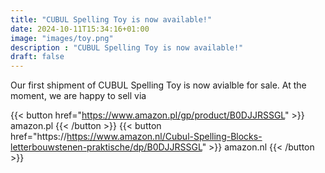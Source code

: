 ```yaml
---
title: "CUBUL Spelling Toy is now available!"
date: 2024-10-11T15:34:16+01:00
image: "images/toy.png"
description : "CUBUL Spelling Toy is now available!"
draft: false
---
```


Our first shipment of CUBUL Spelling Toy is now avialble for sale. At the moment, we are happy to sell via

{{< button href="https://www.amazon.pl/gp/product/B0DJJRSSGL" >}} amazon.pl {{< /button >}}
{{< button href="https://https://www.amazon.nl/Cubul-Spelling-Blocks-letterbouwstenen-praktische/dp/B0DJJRSSGL" >}} amazon.nl {{< /button >}}

